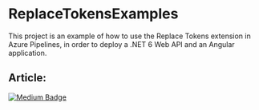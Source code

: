 # ReplaceTokensExamples

This project is an example of how to use the Replace Tokens extension in Azure Pipelines, in order to deploy a .NET 6 Web API and an Angular application.

## Article:

[![Medium Badge](https://img.shields.io/badge/-Medium-black?style=flat-square&logo=Medium&logoColor=white&link=https://henriquesd.medium.com/how-to-use-replace-tokens-in-azure-pipelines-8b3136b57234)](https://henriquesd.medium.com/how-to-use-replace-tokens-in-azure-pipelines-8b3136b57234)
